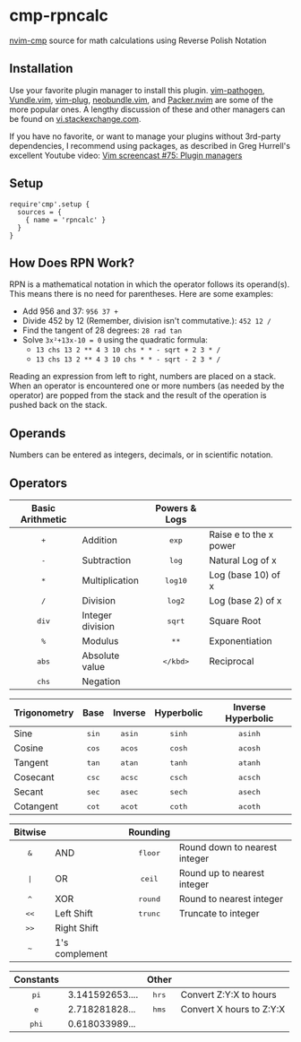 # cmp-rpncalc
[nvim-cmp](https://github.com/hrsh7th/nvim-cmp) source for math calculations using Reverse Polish Notation

## Installation

Use your favorite plugin manager to install this plugin. [vim-pathogen](https://github.com/tpope/vim-pathogen), [Vundle.vim](https://github.com/VundleVim/Vundle.vim), [vim-plug](https://github.com/junegunn/vim-plug), [neobundle.vim](https://github.com/Shougo/neobundle.vim), and [Packer.nvim](https://github.com/wbthomason/packer.nvim) are some of the more popular ones. A lengthy discussion of these and other managers can be found on [vi.stackexchange.com](https://vi.stackexchange.com/questions/388/what-is-the-difference-between-the-vim-plugin-managers).

If you have no favorite, or want to manage your plugins without 3rd-party dependencies, I recommend using packages, as described in Greg Hurrell's excellent Youtube video: [Vim screencast #75: Plugin managers](https://www.youtube.com/watch?v=X2_R3uxDN6g)

## Setup

```
require'cmp'.setup {
  sources = {
    { name = 'rpncalc' }
  }
}
```

## How Does RPN Work?

RPN is a mathematical notation in which the operator follows its operand(s). This means there is no need for parentheses. Here are some examples:
* Add 956 and 37: `956 37 +`
* Divide 452 by 12 (Remember, division isn't commutative.): `452 12 /`
* Find the tangent of 28 degrees: `28 rad tan`
* Solve `3x²+13x-10 = 0` using the quadratic formula:
    * `13 chs 13 2 ** 4 3 10 chs * * - sqrt + 2 3 * /`
    * `13 chs 13 2 ** 4 3 10 chs * * - sqrt - 2 3 * /`

Reading an expression from left to right, numbers are placed on a stack. When an operator is encountered one or more numbers (as needed by the operator) are popped from the stack and the result of the operation is pushed back on the stack.

## Operands

Numbers can be entered as integers, decimals, or in scientific notation.

## Operators

| Basic Arithmetic |                  | Powers & Logs    |                        |
| :-:              | ---              | :-:              | ---                    |
| <kbd>+</kbd>     | Addition         | <kbd>exp</kbd>   | Raise e to the x power |
| <kbd>-</kbd>     | Subtraction      | <kbd>log</kbd>   | Natural Log of x       |
| <kbd>*</kbd>     | Multiplication   | <kbd>log10</kbd> | Log (base 10) of x     |
| <kbd>/</kbd>     | Division         | <kbd>log2</kbd>  | Log (base 2) of x      |
| <kbd>div</kbd>   | Integer division | <kbd>sqrt</kbd>  | Square Root            |
| <kbd>%</kbd>     | Modulus          | <kbd>**</kbd>    | Exponentiation         |
| <kbd>abs</kbd>   | Absolute value   | <kbd>\</kbd>     | Reciprocal             |
| <kbd>chs</kbd>   | Negation         |                  |                        |

| Trigonometry | Base           | Inverse         | Hyperbolic      | Inverse Hyperbolic |
| ---          | :-:            | :-:             | :-:             | :-:                |
| Sine         | <kbd>sin</kbd> | <kbd>asin</kbd> | <kbd>sinh</kbd> | <kbd>asinh</kbd>   |
| Cosine       | <kbd>cos</kbd> | <kbd>acos</kbd> | <kbd>cosh</kbd> | <kbd>acosh</kbd>   |
| Tangent      | <kbd>tan</kbd> | <kbd>atan</kbd> | <kbd>tanh</kbd> | <kbd>atanh</kbd>   |
| Cosecant     | <kbd>csc</kbd> | <kbd>acsc</kbd> | <kbd>csch</kbd> | <kbd>acsch</kbd>   |
| Secant       | <kbd>sec</kbd> | <kbd>asec</kbd> | <kbd>sech</kbd> | <kbd>asech</kbd>   |
| Cotangent    | <kbd>cot</kbd> | <kbd>acot</kbd> | <kbd>coth</kbd> | <kbd>acoth</kbd>   |

| Bitwise       |                | Rounding         |                               |
| :-:           | ---            | :-:              | ---                           |
| <kbd>&</kbd>  | AND            | <kbd>floor</kbd> | Round down to nearest integer |
| <kbd>\| </kbd>| OR             | <kbd>ceil</kbd>  | Round up to nearest integer   |
| <kbd>^</kbd>  | XOR            | <kbd>round</kbd> | Round to nearest integer      |
| <kbd><<</kbd> | Left Shift     | <kbd>trunc</kbd> | Truncate to integer           |
| <kbd>>></kbd> | Right Shift    |                  |                               |
| <kbd>~</kbd>  | 1's complement |                  |                               |

| Constants      |                 | Other          |                          |
| :-:            | ---             | :-:            | ---                      |
| <kbd>pi</kbd>  | 3.141592653.... | <kbd>hrs</kbd> | Convert Z:Y:X to hours   |
| <kbd>e</kbd>   | 2.718281828...  | <kbd>hms</kbd> | Convert X hours to Z:Y:X |
| <kbd>phi</kbd> | 0.618033989...  |                |                          |
